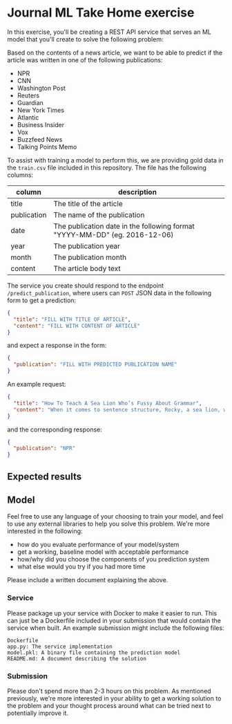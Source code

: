 # Journal ML Take Home exercise

In this exercise, you'll be creating a REST API service that serves an ML model
that you'll create to solve the following problem:

Based on the contents of a news article, we want to be able to predict if the
article was written in one of the following publications:

- NPR
- CNN
- Washington Post
- Reuters
- Guardian
- New York Times
- Atlantic
- Business Insider
- Vox
- Buzzfeed News
- Talking Points Memo

To assist with training a model to perform this, we are providing gold data in the
`train.csv` file included in this repository. The file has the following columns:

| column      | description                                                                |
|-------------|----------------------------------------------------------------------------|
| title       | The title of the article                                                   |
| publication | The name of the publication                                                |
| date        | The publication date in the following format "YYYY-MM-DD" (eg. 2016-12-06) |
| year        | The publication year                                                       |
| month       | The publication month                                                      |
| content     | The article body text                                                      |

The service you create should respond to the endpoint `/predict_publication`, 
where users can `POST` JSON data in the following form to get a prediction:

```json
{
  "title": "FILL WITH TITLE OF ARTICLE",
  "content": "FILL WITH CONTENT OF ARTICLE"
}
```

and expect a response in the form:

```json
{
  "publication": "FILL WITH PREDICTED PUBLICATION NAME"
}
```

An example request:

```json
{
  "title": "How To Teach A Sea Lion Who’s Fussy About Grammar",
  "content": "When it comes to sentence structure, Rocky, a sea lion, was a stickler. ”It really mattered to her, what’s going to be the direct and indirect object,” says Kathy Streeter, an animal trainer. For Sierra, it isn’t the grammar that interests her. It’s the vocalizations. This California sea lion loves experimenting with her vocal range, and she hates being interrupted. More than 1 million people visit the New England Aquarium in Boston each year. Before walking through the front door, they watch Atlantic harbor seals play. Inside, visitors watch sea lions cruise around the   pool. What these visitors may not know is that the aquarium’s 10 seals and two sea lions go to school each day Streeter is one of their teachers. Rushing between classes, Streeter can rattle off the disposition of each student.   Cayenne, a harbor seal, has a ”hard time totally, totally focusing.”   Sierra is smart and eager. She’s like: ”Come on! Let’s go! Let’s move fast! You’re taking too long.”   Zoe, a    sea lion, isn’t great at transitioning between tasks. With such different personalities, what’s the classroom dynamic like? ”They get along really, really well.” But Streeter rarely works with the whole student body. Instead, most of her lessons are taught   . Or, to put it in language that would sound familiar to just about any   teacher, she has an individualized learning plan for each of her students. With rubber boots and waterproof pants, Streeter starts her lesson with Chucky  —   short for Chacoda  —   by asking slowly and clearly, ”How are you?” In a rush of excitement, the harbor seal answers in a garbled voice, ”How are you. How are you!” ”Good boy! Bubbles?” she asks. Much to the delight of the tourists watching, Chucky dives underwater and starts blowing."
}
```

and the corresponding response:
```json
{
  "publication": "NPR"
}
```

## Expected results

## Model

Feel free to use any language of your choosing to train your model, and feel
to use any external libraries to help you solve this problem. We're more
interested in the following:

- how do you evaluate performance of your model/system
- get a working, baseline model with acceptable performance
- how/why did you choose the components of you prediction system
- what else would you try if you had more time

Please include a written document explaining the above.

### Service

Please package up your service with Docker to make it easier to run. This can
just be a Dockerfile included in your submission that would contain the service
when built. An example submission might include the following files:

```
Dockerfile
app.py: The service implementation
model.pkl: A binary file containing the prediction model
README.md: A document describing the solution
```

### Submission

Please don't spend more than 2-3 hours on this problem. As mentioned previously,
we're more interested in your ability to get a working solution to the problem
and your thought process around what can be tried next to potentially improve it.
